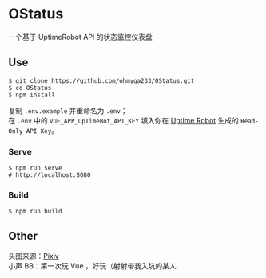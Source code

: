 # OStatus
一个基于 UptimeRobot API 的状态监控仪表盘

## Use
```
$ git clone https://github.com/ohmyga233/OStatus.git
$ cd OStatus
$ npm install
```

复制 `.env.example` 并重命名为 `.env`；<br>
在 `.env` 中的 `VUE_APP_UpTimeBot_API_KEY` 填入你在 [Uptime Robot](https://uptimerobot.com/dashboard#mySettings) 生成的 `Read-Only API Key`。

### Serve
```
$ npm run serve
# http://localhost:8080
```

### Build
```
$ npm run build
```

## Other
头图来源：[Pixiv](https://www.pixiv.net/artworks/72246351)<br>
小声 BB：第一次玩 Vue ，好玩（射射带我入坑的某人
